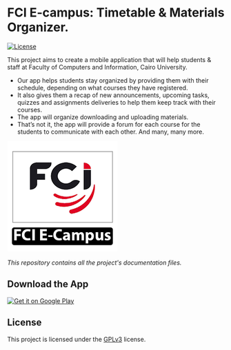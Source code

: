 # FCI E-campus: Timetable & Materials Organizer.
[![License](https://img.shields.io/badge/license-GPLv3-brightgreen.svg)](https://github.com/FCI-E-campus/fci-e-campus-docs/blob/master/LICENSE)

This project aims to create a mobile application that will help students & staff at Faculty of Computers and Information, Cairo University.  
* Our app helps students stay organized by providing them with their schedule, depending on what courses they have registered.
* It also gives them a recap of new announcements, upcoming tasks, quizzes and assignments deliveries to help them keep track with their courses.
* The app will organize downloading and uploading materials.
* That’s not it, the app will provide a forum for each course for the students to communicate with each other. And many, many more.

![Logo](https://github.com/FCI-E-campus/fci-e-campus-docs/raw/master/Logo%20%26%20Icon/FCI%20E-campus%20logo%20256x256.png)

*This repository contains all the project's documentation files.*  

## Download the App
<a href="https://play.google.com/store/apps/details?id=eg.edu.cu.fci.ecampus.fci_e_campus"><img alt="Get it on Google Play" src="https://play.google.com/intl/en_us/badges/images/generic/en_badge_web_generic.png" height="80"/></a>

## License
This project is licensed under the [GPLv3](https://github.com/FCI-E-campus/fci-e-campus-docs/blob/master/LICENSE) license.

